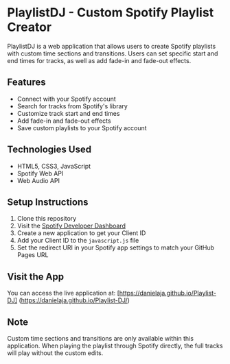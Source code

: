 # PlaylistDJ - Custom Spotify Playlist Creator

PlaylistDJ is a web application that allows users to create Spotify playlists with custom time sections and transitions. Users can set specific start and end times for tracks, as well as add fade-in and fade-out effects.

## Features

- Connect with your Spotify account
- Search for tracks from Spotify's library
- Customize track start and end times
- Add fade-in and fade-out effects
- Save custom playlists to your Spotify account

## Technologies Used

- HTML5, CSS3, JavaScript
- Spotify Web API
- Web Audio API

## Setup Instructions

1. Clone this repository
2. Visit the [Spotify Developer Dashboard](https://developer.spotify.com/dashboard/)
3. Create a new application to get your Client ID
4. Add your Client ID to the `javascript.js` file
5. Set the redirect URI in your Spotify app settings to match your GitHub Pages URL

## Visit the App

You can access the live application at: [https://danielaja.github.io/Playlist-DJ] (https://danielaja.github.io/Playlist-DJ/)

## Note

Custom time sections and transitions are only available within this application. When playing the playlist through Spotify directly, the full tracks will play without the custom edits.
